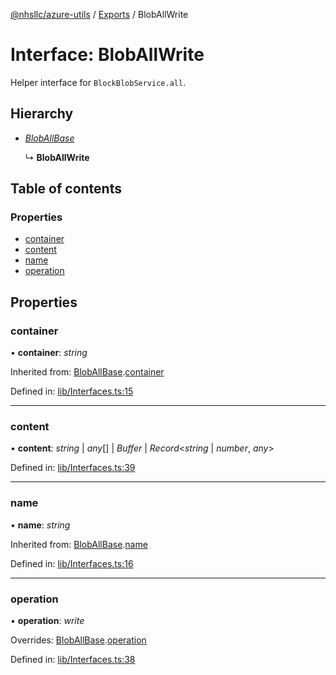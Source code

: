 [@nhsllc/azure-utils](../README.md) / [Exports](../modules.md) / BlobAllWrite

# Interface: BlobAllWrite

Helper interface for `BlockBlobService.all`.

## Hierarchy

* [*BlobAllBase*](bloballbase.md)

  ↳ **BlobAllWrite**

## Table of contents

### Properties

- [container](bloballwrite.md#container)
- [content](bloballwrite.md#content)
- [name](bloballwrite.md#name)
- [operation](bloballwrite.md#operation)

## Properties

### container

• **container**: *string*

Inherited from: [BlobAllBase](bloballbase.md).[container](bloballbase.md#container)

Defined in: [lib/Interfaces.ts:15](https://github.com/nhsllc/azure-utils/blob/be2dce5/lib/Interfaces.ts#L15)

___

### content

• **content**: *string* | *any*[] | *Buffer* | *Record*<*string* | *number*, *any*\>

Defined in: [lib/Interfaces.ts:39](https://github.com/nhsllc/azure-utils/blob/be2dce5/lib/Interfaces.ts#L39)

___

### name

• **name**: *string*

Inherited from: [BlobAllBase](bloballbase.md).[name](bloballbase.md#name)

Defined in: [lib/Interfaces.ts:16](https://github.com/nhsllc/azure-utils/blob/be2dce5/lib/Interfaces.ts#L16)

___

### operation

• **operation**: *write*

Overrides: [BlobAllBase](bloballbase.md).[operation](bloballbase.md#operation)

Defined in: [lib/Interfaces.ts:38](https://github.com/nhsllc/azure-utils/blob/be2dce5/lib/Interfaces.ts#L38)
